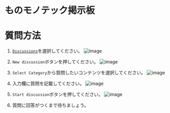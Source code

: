 # ものモノテック掲示板

# 質問方法
1. [`Discussions`](https://github.com/jellywareDev/githubTest/discussions)を選択してください。
![image](https://user-images.githubusercontent.com/62638318/145525616-9b3c1e4b-8689-40b3-ade8-0bf8e1e469e1.png)

2. `New discussion`ボタンを押してください。
![image](https://user-images.githubusercontent.com/62638318/145526677-4707d576-c461-4778-9d27-a35b69c3c01f.png)

3. `Select Category`から質問したいコンテンツを選択してください。
![image](https://user-images.githubusercontent.com/62638318/145525799-f08bc5e9-7bb4-488c-89cf-71187a561b0d.png)

4. 入力欄に質問を記載してください。
![image](https://user-images.githubusercontent.com/62638318/145526248-c36e5ef2-41ed-4196-9eb7-9b6f30a2304f.png)

5. `Start discussion`ボタンを押してください。
![image](https://user-images.githubusercontent.com/62638318/145526467-927af1fd-8b05-4c34-8de3-3cef0cb6ae58.png)

6. 質問に回答がつくまで待ちましょう。

